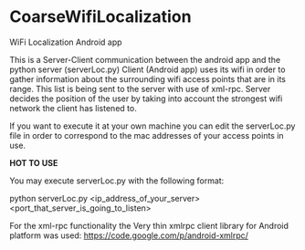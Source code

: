# CoarseWifiLocalization
WiFi Localization Android app

This is a Server-Client communication between the android app and the python server (serverLoc.py)
Client (Android app) uses its wifi in order to gather information about the surrounding wifi access points that are in its range. This list is being sent to the server with use of xml-rpc. Server decides the position of the user by taking into account the strongest wifi network the client has listened to. 

If you want to execute it at your own machine you can edit the serverLoc.py file in order to correspond to the mac addresses of your access points in use. 

<b>HOT TO USE</b>

You may execute serverLoc.py with the following format:

  python serverLoc.py <ip_address_of_your_server> <port_that_server_is_going_to_listen>
  
For the xml-rpc functionality the Very thin xmlrpc client library for Android platform was used:
    https://code.google.com/p/android-xmlrpc/
    
